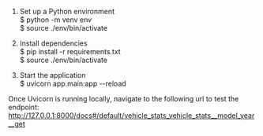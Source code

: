 1. Set up a Python environment <br>
 $ python -m venv env <br>
 $ source ./env/bin/activate

2. Install dependencies <br>
 $ pip install -r requirements.txt <br>
 $ source ./env/bin/activate <br>

3. Start the application <br>
 $ uvicorn app.main:app --reload <br> 

Once Uvicorn is running locally, navigate to the following url to test the endpoint: <br>
http://127.0.0.1:8000/docs#/default/vehicle_stats_vehicle_stats__model_year__get


